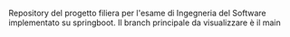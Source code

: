 Repository del progetto filiera per l'esame di Ingegneria del Software implementato su springboot.
Il branch principale da visualizzare è il main
